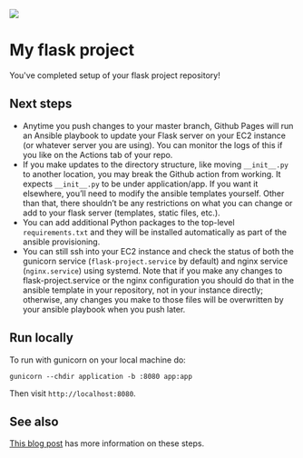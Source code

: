 ![](https://github.com/{_username_}/{_repo_name_}/workflows/CI/badge.svg) 

# My flask project

You've completed setup of your flask project repository!

## Next steps

- Anytime you push changes to your master branch, Github Pages will run an Ansible playbook to update your Flask server on your EC2 instance (or whatever server you are using). You can monitor the logs of this if you like on the Actions tab of your repo.
- If you make updates to the directory structure, like moving `__init__.py` to another location, you may break the Github action from working. It expects `__init__.py` to be under application/app. If you want it elsewhere, you’ll need to modify the ansible templates yourself. Other than that, there shouldn’t be any restrictions on what you can change or add to your flask server (templates, static files, etc.).
- You can add additional Python packages to the top-level `requirements.txt` and they will be installed automatically as part of the ansible provisioning.
- You can still ssh into your EC2 instance and check the status of both the gunicorn service (`flask-project.service` by default) and nginx service (`nginx.service`) using systemd. Note that if you make any changes to flask-project.service or the nginx configuration you should do that in the ansible template in your repository, not in your instance directly; otherwise, any changes you make to those files will be overwritten by your ansible playbook when you push later.

## Run locally

To run with gunicorn on your local machine do:

    gunicorn --chdir application -b :8080 app:app

Then visit `http://localhost:8080`.

## See also

<a href="https://barnett.science/linux/aws/ansible/github/2020/05/28/flask-actions.html" target="_blank">This blog post</a> has more information on these steps.
